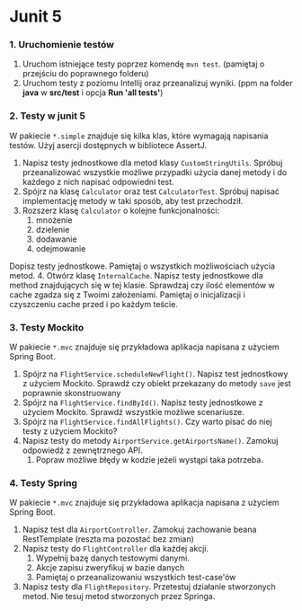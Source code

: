 # Junit 5

### 1. Uruchomienie testów
1. Uruchom istniejące testy poprzez komendę `mvn test`. (pamiętaj o przejściu do poprawnego folderu)
2. Uruchom testy z poziomu Intellij oraz przeanalizuj wyniki. (ppm na folder **java** w **src/test** i opcja **Run 'all tests'**)

### 2. Testy w junit 5
W pakiecie `*.simple` znajduje się kilka klas, które wymagają napisania testów. Użyj asercji dostępnych w bibliotece AssertJ.
1. Napisz testy jednostkowe dla metod klasy `CustomStringUtils`. Spróbuj przeanalizować wszystkie możliwe przypadki użycia danej metody i do każdego z nich napisać odpowiedni test.
2. Spójrz na klasę `Calculator` oraz test `CalculatorTest`. Spróbuj napisać implementację metody w taki sposób, aby test przechodził.
3. Rozszerz klasę `Calculator` o kolejne funkcjonalności:
   1. mnożenie
   2. dzielenie
   3. dodawanie
   4. odejmowanie  

Dopisz testy jednostkowe. Pamiętaj o wszystkich możliwościach użycia metod.
4. Otwórz klasę `InternalCache`. Napisz testy jednostkowe dla method znajdujących się w tej klasie. Sprawdzaj czy ilość elementów w cache zgadza się z Twoimi założeniami. Pamiętaj o inicjalizacji i czyszczeniu cache przed i po każdym teście.

### 3. Testy Mockito
W pakiecie `*.mvc` znajduje się przykładowa aplikacja napisana z użyciem Spring Boot.
1. Spójrz na `FlightService.scheduleNewFlight()`. Napisz test jednostkowy z użyciem Mockito. Sprawdź czy obiekt przekazany do metody `save` jest poprawnie skonstruowany
2. Spójrz na `FlightService.findById()`. Napisz testy jednostkowe z użyciem Mockito. Sprawdź wszystkie możliwe scenariusze.
3. Spójrz na `FlightService.findAllFlights()`. Czy warto pisać do niej testy z użyciem Mockito?
4. Napisz testy do metody `AirportService.getAirportsName()`. Zamokuj odpowiedź z zewnętrznego API.
   1. Popraw możliwe błędy w kodzie jeżeli wystąpi taka potrzeba.

### 4. Testy Spring
W pakiecie `*.mvc` znajduje się przykładowa aplikacja napisana z użyciem Spring Boot.
1. Napisz test dla `AirportController`. Zamokuj zachowanie beana RestTemplate (reszta ma pozostać bez zmian)
2. Napisz testy do `FlightController` dla każdej akcji.
   1. Wypełnij bazę danych testowymi danymi.
   2. Akcje zapisu zweryfikuj w bazie danych
   3. Pamiętaj o przeanalizowaniu wszystkich test-case'ów
3. Napisz testy dla `FlightRepository`. Przetestuj działanie stworzonych metod. Nie tesuj metod stworzonych przez Springa.